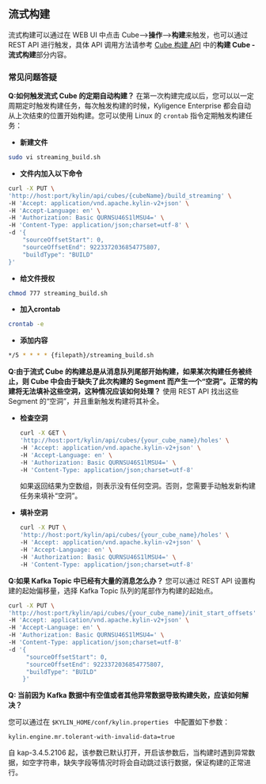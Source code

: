 ## 流式构建

流式构建可以通过在 WEB UI 中点击 Cube-->**操作**-->**构建**来触发，也可以通过 REST API 进行触发，具体 API 调用方法请参考 [Cube 构建 API](../../rest/cube_api/cube_build_api.cn.md#构建Cube流式构建) 中的**构建 Cube - 流式构建**部分内容。

### 常见问题答疑

**Q:如何触发流式 Cube 的定期自动构建？**
在第一次构建完成以后，您可以以一定周期定时触发构建任务，每次触发构建的时候，Kyligence Enterprise 都会自动从上次结束的位置开始构建。您可以使用 Linux 的 `crontab` 指令定期触发构建任务：
   - **新建文件**
   ```sh
   sudo vi streaming_build.sh
   ```
   - **文件内加入以下命令**
   ```sh
   curl -X PUT \
   'http://host:port/kylin/api/cubes/{cubeName}/build_streaming' \
   -H 'Accept: application/vnd.apache.kylin-v2+json' \
   -H 'Accept-Language: en' \
   -H 'Authorization: Basic QURNSU46S1lMSU4=' \
   -H 'Content-Type: application/json;charset=utf-8' \
   -d '{ 
       "sourceOffsetStart": 0, 
       "sourceOffsetEnd": 9223372036854775807, 
       "buildType": "BUILD"
   }'   
   ```
   - **给文件授权**
   ```sh
   chmod 777 streaming_build.sh
   ```
   
   - **加入crontab**
   ```sh
   crontab -e　
   ```
   - **添加内容**
   ```sh
   */5 * * * * {filepath}/streaming_build.sh
   ```

   
**Q:由于流式 Cube 的构建总是从消息队列尾部开始构建，如果某次构建任务被终止，则 Cube 中会由于缺失了此次构建的 Segment 而产生一个“空洞”。正常的构建将无法填补这些空洞，这种情况应该如何处理？**
使用 REST API 找出这些 Segment 的“空洞”，并且重新触发构建将其补全。
   - **检查空洞**
     ```sh
     curl -X GET \
     'http://host:port/kylin/api/cubes/{your_cube_name}/holes' \
     -H 'Accept: application/vnd.apache.kylin-v2+json' \
     -H 'Accept-Language: en' \
     -H 'Authorization: Basic QURNSU46S1lMSU4=' \
     -H 'Content-Type: application/json;charset=utf-8'
     ```
     如果返回结果为空数组，则表示没有任何空洞。否则，您需要手动触发新构建任务来填补“空洞”。

   - **填补空洞**
     ```sh
     curl -X PUT \
     'http://host:port/kylin/api/cubes/{your_cube_name}/holes' \
     -H 'Accept: application/vnd.apache.kylin-v2+json' \
     -H 'Accept-Language: en' \
     -H 'Authorization: Basic QURNSU46S1lMSU4=' \
     -H 'Content-Type: application/json;charset=utf-8'
     ```

**Q:如果 Kafka Topic 中已经有大量的消息怎么办？**
您可以通过 REST API 设置构建的起始偏移量，选择 Kafka Topic 队列的尾部作为构建的起始点。

```sh
curl -X PUT \
'http://host:port/kylin/api/cubes/{your_cube_name}/init_start_offsets' \
-H 'Accept: application/vnd.apache.kylin-v2+json' \
-H 'Accept-Language: en' \
-H 'Authorization: Basic QURNSU46S1lMSU4=' \
-H 'Content-Type: application/json;charset=utf-8'
-d '{ 
     "sourceOffsetStart": 0, 
     "sourceOffsetEnd": 9223372036854775807, 
     "buildType": "BUILD"
    }' 
```



**Q: 当前因为 Kafka 数据中有空值或者其他异常数据导致构建失败，应该如何解决？**

您可以通过在 `$KYLIN_HOME/conf/kylin.properties ` 中配置如下参数：

```properties
kylin.engine.mr.tolerant-with-invalid-data=true
```

自 kap-3.4.5.2106 起，该参数已默认打开，开启该参数后，当构建时遇到异常数据，如空字符串，缺失字段等情况时将会自动跳过该行数据，保证构建的正常进行。

